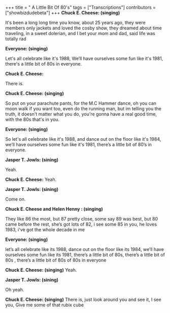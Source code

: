+++
title = " A Little Bit Of 80's"
tags = ["Transcriptions"]
contributors = ["showbizdudebeta"]
+++
**Chuck E. Cheese: (singing)**

It's been a long long time you know, about 25 years ago, they were members only jackets and loved the cosby show, they dreamed about time traveling, in a sweet dolerian, and I bet your mom and dad, said life was totally rad  

**Everyone: (singing)**

Let's all celebrate like it's 1988, We’ll have ourselves some fun like it's 1981, there's a little bit of 80s in everyone.

**Chuck E. Cheese:**

There is.

**Chuck E. Cheese: (singing)**

So put on your parachute pants, for the M.C Hammer dance, oh you can moon walk if you want too, even do the running man, but im telling you the truth, it doesn't matter what you do, you're gonna have a real good time, with the 80s that's in you. 

**Everyone: (singing)**

So let's all celebrate like it's 1988, and dance out on the floor like it's 1984, we’ll have ourselves some fun like it's 1981, there’s a little bit of 80’s in everyone.

**Jasper T. Jowls: (sining)**

Yeah.


**Chuck E. Cheese:**
Yeah.

**Jasper T. Jowls: (sining)**

 Come on.


**Chuck E. Cheese and Helen Henny : (singing)**

They like 86 the most, but 87 pretty close, some say 89 was best, but 80 came before the rest, she’s got lots of 82, i see some 85 in you, he loves 1983, i've got the whole decade in me 


**Everyone: (singing)**

 let’s all celebrate like its 1988, dance out on the floor like its 1984, we’ll have ourselves some fun like its 1981, there’s a little bit of 80s, there’s a little bit of 80s , there’s a little bit of 80s of 80s in everyone

**Chuck E. Cheese: (singing)**
Yeah. 

**Jasper T. Jowls: (sining)**

Oh yeah. 


**Chuck E. Cheese: (singing)**
There is, just look around you and see it, I see you, Give me some of that rubix cube


